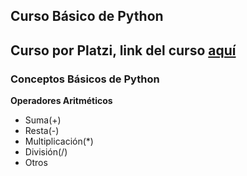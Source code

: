 ## Curso Básico de Python  


Curso por Platzi, link del curso [aquí](https://platzi.com/clases/python/)
---
### Conceptos Básicos de Python  


**Operadores Aritméticos**  
- Suma(+)  
- Resta(-)  
- Multiplicación(*)  
- División(/)  
- Otros  
